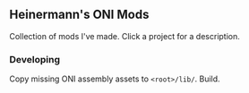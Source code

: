## Heinermann's ONI Mods

Collection of mods I've made. Click a project for a description.

### Developing
Copy missing ONI assembly assets to `<root>/lib/`. Build.
